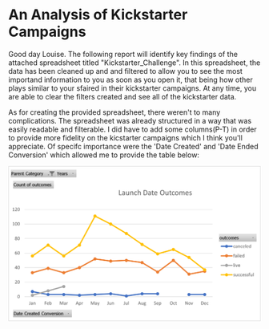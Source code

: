 # An Analysis of Kickstarter Campaigns

Good day Louise.  The following report will identify key findings of the attached spreadsheet titled "Kickstarter_Challenge".  In this spreadsheet, the data has been cleaned up and and filtered to allow you to see the most importand information to you as soon as you open it, that being how other plays similar to your sfaired in their kickstarter campaigns.  At any time, you are able to clear the filters created and see all of the kickstarter data.

As for creating the provided spreadsheet, there weren't to many complications.  The spreadsheet was already structured in a way that was easily readable and filterable.  I did have to add some columns(P-T) in order to provide more fidelity on the kicstarter campaigns which I think you'll appreciate.  Of specifc importance were the 'Date Created' and 'Date Ended Conversion' which allowed me to provide the table below:


![Launch Date Outcomes](https://github.com/natehahn/Kickstarter-Analysis/blob/01a9fbb0dbd4a42e0385c96e2c927a4fa6c77b2c/Launch%20Date%20Outcomes.png)
